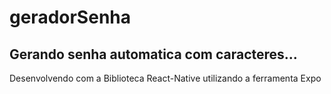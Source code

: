 # geradorSenha
## Gerando senha automatica com caracteres...
 Desenvolvendo com  a Biblioteca React-Native utilizando a ferramenta Expo
